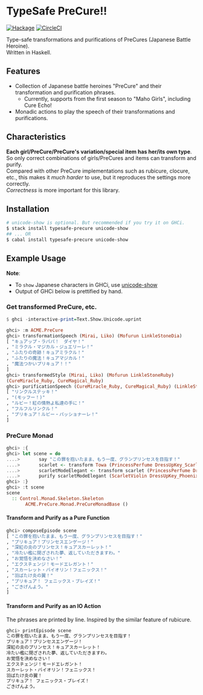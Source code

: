 # TypeSafe PreCure!!

[![Hackage](https://img.shields.io/hackage/v/typesafe-precure.svg)](http://hackage.haskell.org/package/typesafe-precure)
[![CircleCI](https://circleci.com/gh/igrep/typesafe-precure.svg?style=svg)](https://circleci.com/gh/igrep/typesafe-precure)

Type-safe transformations and purifications of PreCures (Japanese Battle Heroine).  
Written in Haskell.

## Features

- Collection of Japanese battle heroines "PreCure"  and their transformation and purification phrases.
    - Currently, supports from the first season to "Maho Girls", including Cure Echo!
- Monadic actions to play the speech of their transformations and purifications.

## Characteristics

**Each girl/PreCure/PreCure's variation/special item has her/its own type**.  
So only correct combinations of girls/PreCures and items can transform and purify.  
Compared with other PreCure implementations such as rubicure, clocure, etc., this makes it *much harder* to use, but it reproduces the settings more correctly.  
*Correctness* is more important for this library.

## Installation

```sh
# unicode-show is optional. But recommended if you try it on GHCi.
$ stack install typesafe-precure unicode-show
## ... OR
$ cabal install typesafe-precure unicode-show
```

## Example Usage

**Note**:
- To `show` Japanese characters in GHCi, use [unicode-show](https://github.com/nushio3/unicode-show)
- Output of GHCi below is prettified by hand.

### Get transformed PreCure, etc.

```haskell
$ ghci -interactive-print=Text.Show.Unicode.uprint

ghci> :m ACME.PreCure
ghci> transformationSpeech (Mirai, Liko) (Mofurun LinkleStoneDia)
[ "キュアップ・ラパパ！　ダイヤ！"
, "ミラクル・マジカル・ジュエリーレ！"
, "ふたりの奇跡！キュアミラクル！"
, "ふたりの魔法！キュアマジカル！"
, "魔法つかいプリキュア！！"
]
ghci> transformedStyle (Mirai, Liko) (Mofurun LinkleStoneRuby)
(CureMiracle_Ruby, CureMagical_Ruby)
ghci> purificationSpeech (CureMiracle_Ruby, CureMagical_Ruby) (LinkleStick LinkleStoneRuby, Mofurun LinkleStoneRuby)
[ "リンクルステッキ！"
, "(モッフー！)"
, "ルビー！紅の情熱よ私達の手に！"
, "フルフルリンクル！"
, "プリキュア！ルビー・パッショナーレ！"
]
```

### PreCure Monad

```haskell
ghci> :{
ghci> let scene = do
....>       say "この罪を抱いたまま、もう一度、グランプリンセスを目指す！"
....>       scarlet <- transform Towa (PrincessPerfume DressUpKey_Scarlet)
....>       scarletModeElegant <- transform scarlet (PrincessPerfume DressUpKey_Phoenix)
....>       purify scarletModeElegant (ScarletViolin DressUpKey_Phoenix)
ghci> :}
ghci> :t scene
scene
  :: Control.Monad.Skeleton.Skeleton
       ACME.PreCure.Monad.PreCureMonadBase ()
```

#### Transform and Purify as a Pure Function

```haskell
ghci> composeEpisode scene
[ "この罪を抱いたまま、もう一度、グランプリンセスを目指す！"
, "プリキュア！プリンセスエンゲージ！"
, "深紅の炎のプリンセス！キュアスカーレット！"
, "冷たい檻に閉ざされた夢、返していただきますわ。"
, "お覚悟を決めなさい！"
, "エクスチェンジ！モードエレガント！"
, "スカーレット・バイオリン！フェニックス！"
, "羽ばたけ炎の翼！"
, "プリキュア！ フェニックス・ブレイズ！"
, "ごきげんよう。"
]
```

#### Transform and Purify as an IO Action

The phrases are printed by line. Inspired by the similar feature of rubicure.

```haskell
ghci> printEpisode scene
この罪を抱いたまま、もう一度、グランプリンセスを目指す！
プリキュア！プリンセスエンゲージ！
深紅の炎のプリンセス！キュアスカーレット！
冷たい檻に閉ざされた夢、返していただきますわ。
お覚悟を決めなさい！
エクスチェンジ！モードエレガント！
スカーレット・バイオリン！フェニックス！
羽ばたけ炎の翼！
プリキュア！ フェニックス・ブレイズ！
ごきげんよう。
```
